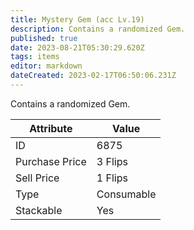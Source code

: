 ```yaml
---
title: Mystery Gem (acc Lv.19)
description: Contains a randomized Gem.
published: true
date: 2023-08-21T05:30:29.620Z
tags: items
editor: markdown
dateCreated: 2023-02-17T06:50:06.231Z
---
```


Contains a randomized Gem.

|Attribute|Value|
|-|-|
|ID|6875|
|Purchase Price|3 Flips|
|Sell Price|1 Flips|
|Type|Consumable|
|Stackable|Yes|

